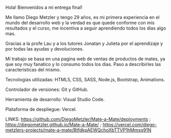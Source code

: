 Hola! Bienvenidos a mi entrega final!

Me llamo Diego Metzler y tengo 29 años, es mi primera experiencia en el mundo del desarrollo web y la verdad es que quede conforme con mis resultados y el curso, me incentiva a seguir aprendiendo todos los dias algo mas.

Gracias a la profe Lau y a los tutores Jonatan y Julieta por el aprendizaje y por todas las ayudas y devoluciones.

Mi trabajo se basa en una pagina web de ventas de productos de mates, ya que soy muy fanatico y lo consumo todos los dias. Paso a describirles las caracteristicas del mismo.

Tecnologías utilizadas:
HTML5, CSS, SASS, Node.js, Bootstrap, Animations.

Controlador de versiones:
Git y GitHub.

Herramienta de desarrollo:
Visual Studio Code.

Plataforma de despliegue:
Vercel.

LINKS: https://github.com/DiegoMetzler/Mate-a-Mate/deployments ; https://diegometzler.github.io/Mate-a-Mate/ ; https://vercel.com/diego-metzlers-projects/mate-a-mate/BtfdkpAEWQchoXbTTVP1hMmxq91N
